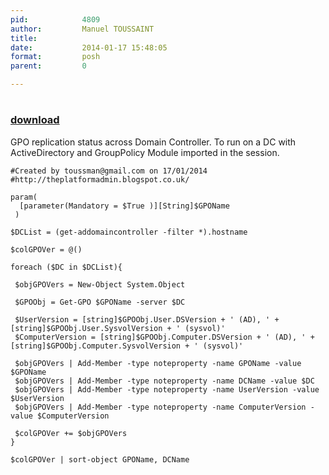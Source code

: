 ```yaml
---
pid:            4809
author:         Manuel TOUSSAINT
title:          
date:           2014-01-17 15:48:05
format:         posh
parent:         0

---
```


# 

### [download](//scripts/4809.ps1)

GPO replication status across Domain Controller.
To run on a DC with ActiveDirectory and GroupPolicy Module imported in the session. 

```posh
#Created by toussman@gmail.com on 17/01/2014 
#http://theplatformadmin.blogspot.co.uk/

param(
  [parameter(Mandatory = $True )][String]$GPOName
 )

$DCList = (get-addomaincontroller -filter *).hostname 

$colGPOVer = @()

foreach ($DC in $DCList){

 $objGPOVers = New-Object System.Object

 $GPOObj = Get-GPO $GPOName -server $DC

 $UserVersion = [string]$GPOObj.User.DSVersion + ' (AD), ' + [string]$GPOObj.User.SysvolVersion + ' (sysvol)'
 $ComputerVersion = [string]$GPOObj.Computer.DSVersion + ' (AD), ' + [string]$GPOObj.Computer.SysvolVersion + ' (sysvol)'

 $objGPOVers | Add-Member -type noteproperty -name GPOName -value $GPOName
 $objGPOVers | Add-Member -type noteproperty -name DCName -value $DC
 $objGPOVers | Add-Member -type noteproperty -name UserVersion -value $UserVersion
 $objGPOVers | Add-Member -type noteproperty -name ComputerVersion -value $ComputerVersion

 $colGPOVer += $objGPOVers 
}

$colGPOVer | sort-object GPOName, DCName

```
